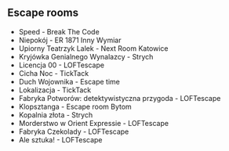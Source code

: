 Escape rooms
------------
- Speed - Break The Code
- Niepokój - ER 1871 Inny Wymiar
- Upiorny Teatrzyk Lalek - Next Room Katowice
- Kryjówka Genialnego Wynalazcy - Strych
- Licencja 00 - LOFTescape
- Cicha Noc - TickTack
- Duch Wojownika - Escape time
- Lokalizacja - TickTack
- Fabryka Potworów: detektywistyczna przygoda - LOFTescape
- Klopsztanga - Escape room Bytom
- Kopalnia złota - Strych
- Morderstwo w Orient Expressie  - LOFTescape
- Fabryka Czekolady - LOFTescape
- Ale sztuka! - LOFTescape
